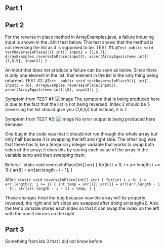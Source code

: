 ## Part 1

## Part 2
For the reverse in place method in ArrayExamples.java, a failure inducing input is shown in the JUnit test below. This test shows that the method is not reversing the list as it is supposed to be.
TEST #1:
`@Test
  public void testReverseInPlace2(){
    int[] input2 = {5,6,7};
    ArrayExamples.reverseInPlace(input2);
    assertArrayEquals(new int[]{7,6,5}, input2);
  }`
 
An input that does not produce a failure can be seen as below. Since there is only one element in the list, that element in the list is the only thing being returned. 
 TEST #2:
 `@Test 
  public void testReverseInPlace3(){
    int[] input3 = {0};
    ArrayExamples.reverseInPlace(input3);
    assertArrayEquals(new int[]{0}, input3);
  }`
 
Symptom from TEST #1:
![Image](lab2-ss1)
The symptom that is being produced here is due to the fact that the list is not being reversed. Index 2 should be 5 (reversing the list should give you {7,6,5}) but instead, it is 7.

Symptom from TEST #2:
![Image](lab2-ss2)
No error output is being produced here because 

One bug in the code was that it should not run through the whole array but only half because it is swapping the left and right side. The other bug was that there has to be a temporary integer variable that works to swap both sides of the array; it does this by storing each value of the array in the variable temp and then swapping them.

Before:
` static void reverseInPlace(int[] arr) {
    for(int i = 0; i < arr.length; i += 1) {
      arr[i] = arr[arr.length - i - 1];
    }
  
After: 
`static void reverseInPlace(int[] arr) {
    for(int i = 0; i < arr.length/2; i += 1) {
      int temp = arr[i];
      arr[i] = arr[arr.length - i - 1];
      arr[arr.length - i - 1] = temp;
    }
  }`
  
These changes fixed the bug because now the array will be properly reversed; the right and left sides are swapped after doing arr.length/2. Also the temp variable stores each index so that it can swap the index on the left with the one it mirrors on the right.


## Part 3
Something from lab 3 that I did not know before 
